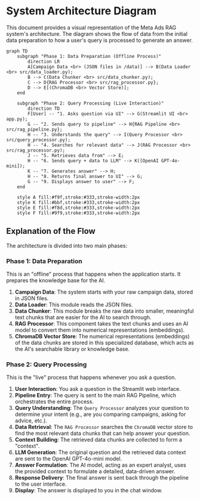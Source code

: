 # System Architecture Diagram

This document provides a visual representation of the Meta Ads RAG system's architecture. The diagram shows the flow of data from the initial data preparation to how a user's query is processed to generate an answer.

```mermaid
graph TD
    subgraph "Phase 1: Data Preparation (Offline Process)"
        direction LR
        A[Campaign Data <br> (JSON files in /data)] --> B(Data Loader <br> src/data_loader.py);
        B --> C(Data Chunker <br> src/data_chunker.py);
        C --> D{RAG Processor <br> src/rag_processor.py};
        D --> E[(ChromaDB <br> Vector Store)];
    end

    subgraph "Phase 2: Query Processing (Live Interaction)"
        direction TD
        F[User] -- "1. Asks question via UI" --> G(Streamlit UI <br> app.py);
        G -- "2. Sends query to pipeline" --> H{RAG Pipeline <br> src/rag_pipeline.py};
        H -- "3. Understands the query" --> I(Query Processor <br> src/query_processor.py);
        H -- "4. Searches for relevant data" --> J(RAG Processor <br> src/rag_processor.py);
        J -- "5. Retrieves data from" --> E;
        H -- "6. Sends query + data to LLM" --> K([OpenAI GPT-4o-mini]);
        K -- "7. Generates answer" --> H;
        H -- "8. Returns final answer to UI" --> G;
        G -- "9. Displays answer to user" --> F;
    end

    style A fill:#f9f,stroke:#333,stroke-width:2px
    style K fill:#bbf,stroke:#333,stroke-width:2px
    style E fill:#f8d,stroke:#333,stroke-width:2px
    style F fill:#9f9,stroke:#333,stroke-width:2px
```

## Explanation of the Flow

The architecture is divided into two main phases:

### Phase 1: Data Preparation

This is an "offline" process that happens when the application starts. It prepares the knowledge base for the AI.

1.  **Campaign Data**: The system starts with your raw campaign data, stored in JSON files.
2.  **Data Loader**: This module reads the JSON files.
3.  **Data Chunker**: This module breaks the raw data into smaller, meaningful text chunks that are easier for the AI to search through.
4.  **RAG Processor**: This component takes the text chunks and uses an AI model to convert them into numerical representations (embeddings).
5.  **ChromaDB Vector Store**: The numerical representations (embeddings) of the data chunks are stored in this specialized database, which acts as the AI's searchable library or knowledge base.

### Phase 2: Query Processing

This is the "live" process that happens whenever you ask a question.

1.  **User Interaction**: You ask a question in the Streamlit web interface.
2.  **Pipeline Entry**: The query is sent to the main RAG Pipeline, which orchestrates the entire process.
3.  **Query Understanding**: The `Query Processor` analyzes your question to determine your intent (e.g., are you comparing campaigns, asking for advice, etc.).
4.  **Data Retrieval**: The `RAG Processor` searches the `ChromaDB` vector store to find the most relevant data chunks that can help answer your question.
5.  **Context Building**: The retrieved data chunks are collected to form a "context".
6.  **LLM Generation**: The original question and the retrieved data context are sent to the OpenAI GPT-4o-mini model.
7.  **Answer Formulation**: The AI model, acting as an expert analyst, uses the provided context to formulate a detailed, data-driven answer.
8.  **Response Delivery**: The final answer is sent back through the pipeline to the user interface.
9.  **Display**: The answer is displayed to you in the chat window.
